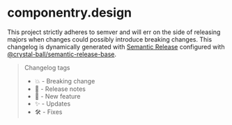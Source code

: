 # componentry.design

This project strictly adheres to semver and will err on the side of releasing
majors when changes could possibly introduce breaking changes. This changelog is
dynamically generated with
[Semantic Release](https://semantic-release.gitbook.io/semantic-release/)
configured with
[@crystal-ball/semantic-release-base](https://github.com/crystal-ball/semantic-release-base).

> Changelog tags
>
> - 💥 - Breaking change
> - 🔖 - Release notes
> - 💖 - New feature
> - ✨ - Updates
> - 🛠 - Fixes
